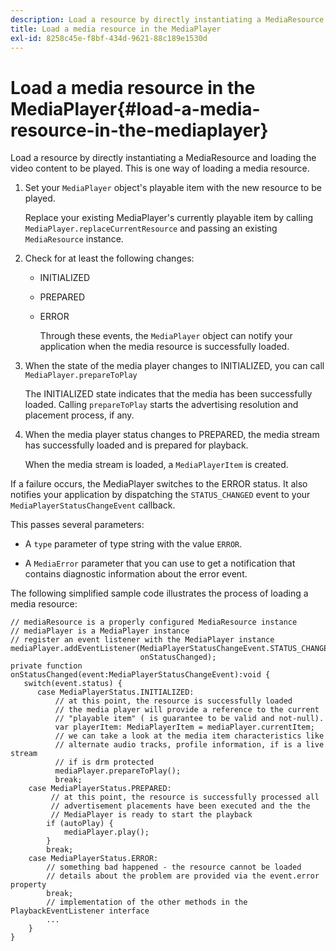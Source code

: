 ```yaml
---
description: Load a resource by directly instantiating a MediaResource and loading the video content to be played. This is one way of loading a media resource.
title: Load a media resource in the MediaPlayer
exl-id: 8258c45e-f8bf-434d-9621-88c189e1530d
---
```

# Load a media resource in the MediaPlayer{#load-a-media-resource-in-the-mediaplayer}

Load a resource by directly instantiating a MediaResource and loading the video content to be played. This is one way of loading a media resource.

1. Set your `MediaPlayer` object's playable item with the new resource to be played.

   Replace your existing MediaPlayer's currently playable item by calling `MediaPlayer.replaceCurrentResource` and passing an existing `MediaResource` instance. 

1. Check for at least the following changes:

    * INITIALIZED 
    * PREPARED 
    * ERROR

       Through these events, the `MediaPlayer` object can notify your application when the media resource is successfully loaded. 
    
1. When the state of the media player changes to INITIALIZED, you can call `MediaPlayer.prepareToPlay`

   The INITIALIZED state indicates that the media has been successfully loaded. Calling `prepareToPlay` starts the advertising resolution and placement process, if any.

1. When the media player status changes to PREPARED, the media stream has successfully loaded and is prepared for playback.

   When the media stream is loaded, a `MediaPlayerItem` is created.

If a failure occurs, the MediaPlayer switches to the ERROR status. It also notifies your application by dispatching the `STATUS_CHANGED` event to your `MediaPlayerStatusChangeEvent` callback. 

This passes several parameters:
* A `type` parameter of type string with the value `ERROR`. 

* A `MediaError` parameter that you can use to get a notification that contains diagnostic information about the error event. 


<!--<a id="example_3774607C6F08473282CF0CB7F3D82373"></a>-->

The following simplified sample code illustrates the process of loading a media resource: 

```
// mediaResource is a properly configured MediaResource instance 
// mediaPlayer is a MediaPlayer instance 
// register an event listener with the MediaPlayer instance 
mediaPlayer.addEventListener(MediaPlayerStatusChangeEvent.STATUS_CHANGED,  
                             onStatusChanged); 
private function onStatusChanged(event:MediaPlayerStatusChangeEvent):void { 
   switch(event.status) { 
      case MediaPlayerStatus.INITIALIZED: 
          // at this point, the resource is successfully loaded 
          // the media player will provide a reference to the current 
          // "playable item" ( is guarantee to be valid and not-null). 
          var playerItem: MediaPlayerItem = mediaPlayer.currentItem; 
          // we can take a look at the media item characteristics like 
          // alternate audio tracks, profile information, if is a live stream 
          // if is drm protected 
          mediaPlayer.prepareToPlay(); 
          break; 
    case MediaPlayerStatus.PREPARED: 
         // at this point, the resource is successfully processed all  
         // advertisement placements have been executed and the the  
         // MediaPlayer is ready to start the playback 
        if (autoPlay) { 
            mediaPlayer.play(); 
        } 
        break; 
    case MediaPlayerStatus.ERROR: 
        // something bad happened - the resource cannot be loaded 
        // details about the problem are provided via the event.error property 
        break; 
        // implementation of the other methods in the PlaybackEventListener interface 
        ... 
    } 
}
```
